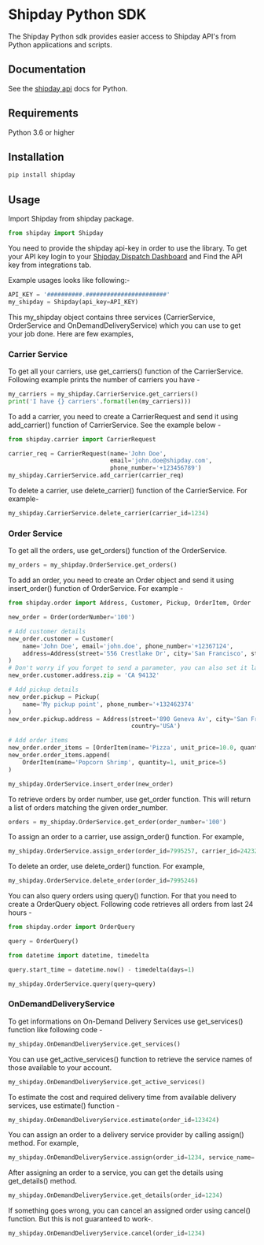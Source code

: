 # Shipday Python SDK

The Shipday Python sdk provides easier access to Shipday API's
from Python applications and scripts.

## Documentation

See the [shipday api](https://docs.shipday.com) docs for Python.

## Requirements

Python 3.6 or higher

## Installation

```markdown
pip install shipday
```

## Usage

Import Shipday from shipday package.

```python
from shipday import Shipday
```

You need to provide the shipday api-key in order to use the library. To get your API key
login to your [Shipday Dispatch Dashboard](https://dispatch.shipday.com) and Find the 
API key from integrations tab.

Example usages looks like following:-

```python
API_KEY = '##########.#######################'
my_shipday = Shipday(api_key=API_KEY)
```

This my_shipday object contains three services (CarrierService, OrderService and OnDemandDeliveryService) which you can use to get your job
done. Here are few examples,

### Carrier Service

To get all your carriers, use get_carriers() function of the CarrierService. Following example
prints the number of carriers you have -

```python
my_carriers = my_shipday.CarrierService.get_carriers()
print('I have {} carriers'.format(len(my_carriers)))
```

To add a carrier, you need to create a CarrierRequest and send it using add_carrier() function of
CarrierService.
See the example below -

```python
from shipday.carrier import CarrierRequest

carrier_req = CarrierRequest(name='John Doe',
                             email='john.doe@shipday.com',
                             phone_number='+123456789')
my_shipday.CarrierService.add_carrier(carrier_req)
```

To delete a carrier, use delete_carrier() function of the CarrierService. For example-

```python
my_shipday.CarrierService.delete_carrier(carrier_id=1234)
```

### Order Service

To get all the orders, use get_orders() function of the OrderService.

```python
my_orders = my_shipday.OrderService.get_orders()
```

To add an order, you need to create an Order object and send it using insert_order() function of
OrderService. For example -

```python
from shipday.order import Address, Customer, Pickup, OrderItem, Order

new_order = Order(orderNumber='100')

# Add customer details
new_order.customer = Customer(
    name='John Doe', email='john.doe', phone_number='+12367124',
    address=Address(street='556 Crestlake Dr', city='San Francisco', state='California', country='USA')
)
# Don't worry if you forget to send a parameter, you can also set it later like following line
new_order.customer.address.zip = 'CA 94132'

# Add pickup details
new_order.pickup = Pickup(
    name='My pickup point', phone_number='+132462374'
)
new_order.pickup.address = Address(street='890 Geneva Av', city='San Fransisco', state='California', zip='CA 94132',
                                   country='USA')

# Add order items
new_order.order_items = [OrderItem(name='Pizza', unit_price=10.0, quantity=1)]
new_order.order_items.append(
    OrderItem(name='Popcorn Shrimp', quantity=1, unit_price=5)
)

my_shipday.OrderService.insert_order(new_order)
```

To retrieve orders by order number, use get_order function. This will return a list of orders matching the given
order_number.

```python
orders = my_shipday.OrderService.get_order(order_number='100')
```

To assign an order to a carrier, use assign_order() function. For example,

```python
my_shipday.OrderService.assign_order(order_id=7995257, carrier_id=242324)
```

To delete an order, use delete_order() function. For example,

```python
my_shipday.OrderService.delete_order(order_id=7995246)
```

You can also query orders using query() function. For that you need to create a OrderQuery object. Following
code retrieves all orders from last 24 hours -

```python
from shipday.order import OrderQuery

query = OrderQuery()

from datetime import datetime, timedelta

query.start_time = datetime.now() - timedelta(days=1)

my_shipday.OrderService.query(query=query)
```

### OnDemandDeliveryService
To get informations on On-Demand Delivery Services use get_services() function like following code -
```python
my_shipday.OnDemandDeliveryService.get_services()
```

You can use get_active_services() function to retrieve the service names of those available to your account.
```python
my_shipday.OnDemandDeliveryService.get_active_services()
```

To estimate the cost and required delivery time from available delivery services, use estimate() function -
```python
my_shipday.OnDemandDeliveryService.estimate(order_id=123424)
```

You can assign an order to a delivery service provider by calling assign() method. For example,
```python
my_shipday.OnDemandDeliveryService.assign(order_id=1234, service_name='Uber')
```

After assigning an order to a service, you can get the details using get_details() method.
```python
my_shipday.OnDemandDeliveryService.get_details(order_id=1234)
```

If something goes wrong, you can cancel an assigned order using cancel() function. But this is not guaranteed to work-.
```python
my_shipday.OnDemandDeliveryService.cancel(order_id=1234)
```

